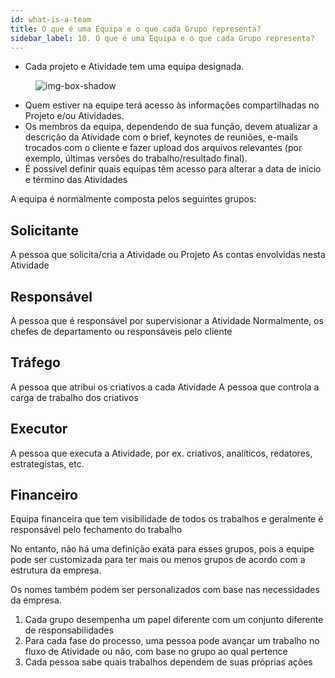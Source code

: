 ```yaml
---
id: what-is-a-team
title: O que é uma Equipa e o que cada Grupo representa?
sidebar_label: 10. O que é uma Equipa e o que cada Grupo representa?
---
```


- Cada projeto e Atividade tem uma equipa designada.

<figure>

![img-box-shadow](/img/university/project-management/what-is-a-team1.png)
<figcaption></figcaption>
</figure>

- Quem estiver na equipe terá acesso às informações compartilhadas no Projeto e/ou Atividades.
- Os membros da equipa, dependendo de sua função, devem atualizar a descrição da Atividade com o brief, keynotes de reuniões, e-mails trocados com o cliente e fazer upload dos arquivos relevantes (por exemplo, últimas versões do trabalho/resultado final).
- É possível definir quais equipas têm acesso para alterar a data de início e término das Atividades

A equipa é normalmente composta pelos seguintes grupos:

## Solicitante

A pessoa que solicita/cria a Atividade ou Projeto
As contas envolvidas nesta Atividade

## Responsável

A pessoa que é responsável por supervisionar a Atividade
Normalmente, os chefes de departamento ou responsáveis pelo cliente

## Tráfego

A pessoa que atribui os criativos a cada Atividade
A pessoa que controla a carga de trabalho dos criativos

## Executor

A pessoa que executa a Atividade, por ex. criativos, analíticos, redatores, estrategistas, etc.

## Financeiro

Equipa financeira que tem visibilidade de todos os trabalhos e geralmente é responsável pelo fechamento do trabalho

No entanto, não há uma definição exata para esses grupos, pois a equipe pode ser customizada para ter mais ou menos grupos de acordo com a estrutura da empresa.

Os nomes também podem ser personalizados com base nas necessidades da empresa.

1. Cada grupo desempenha um papel diferente com um conjunto diferente de responsabilidades
2. Para cada fase do processo, uma pessoa pode avançar um trabalho no fluxo de Atividade ou não, com base no grupo ao qual pertence
3. Cada pessoa sabe quais trabalhos dependem de suas próprias ações
